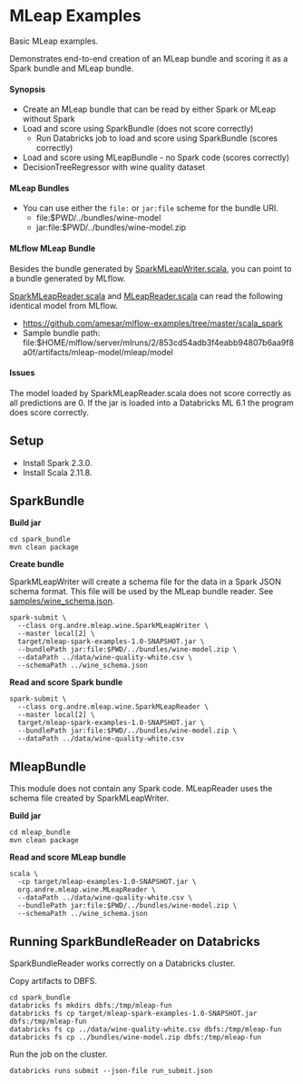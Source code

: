 # MLeap Examples

Basic MLeap examples. 

Demonstrates end-to-end creation of an MLeap bundle and scoring it as a Spark bundle and MLeap bundle.

#### Synopsis
* Create an MLeap bundle that can be read by either Spark or MLeap without Spark
* Load and score using SparkBundle (does not score correctly)
  * Run Databricks job to load and score using SparkBundle (scores correctly)
* Load and score using MLeapBundle - no Spark code (scores correctly)
* DecisionTreeRegressor with wine quality dataset

#### MLeap Bundles
* You can use either the `file:` or `jar:file` scheme for the bundle URI.
  * file:$PWD/../bundles/wine-model 
  * jar:file:$PWD/../bundles/wine-model.zip

#### MLflow MLeap Bundle

Besides the bundle generated by [SparkMLeapWriter.scala](spark_bundle/src/main/scala/org/andre/mleap/wine/SparkMLeapWriter.scala),
you can point to a bundle generated by MLflow.

[SparkMLeapReader.scala](spark_bundle/src/main/scala/org/andre/mleap/wine/SparkMLeapReader.scala) and [MLeapReader.scala](mleap_bundle/src/main/scala/org/andre/mleap/wine/MLeapReader.scala) can read the following identical model from MLflow.
  * https://github.com/amesar/mlflow-examples/tree/master/scala_spark
  * Sample bundle path: file:$HOME/mlflow/server/mlruns/2/853cd54adb3f4eabb94807b6aa9f8a0f/artifacts/mleap-model/mleap/model

#### Issues

The model loaded by SparkMLeapReader.scala does not score correctly as all predictions are 0.
If the jar is loaded into a Databricks ML 6.1 the program does score correctly.

## Setup

* Install Spark 2.3.0.
* Install Scala 2.11.8.

## SparkBundle
**Build jar**
```
cd spark_bundle
mvn clean package
```

**Create bundle**

SparkMLeapWriter will create a schema file for the data in a Spark JSON schema format. 
This file will be used by the MLeap bundle reader.
See [samples/wine_schema.json](samples/wine_schema.json).

```
spark-submit \
  --class org.andre.mleap.wine.SparkMLeapWriter \
  --master local[2] \
  target/mleap-spark-examples-1.0-SNAPSHOT.jar \
  --bundlePath jar:file:$PWD/../bundles/wine-model.zip \
  --dataPath ../data/wine-quality-white.csv \
  --schemaPath ../wine_schema.json
```

**Read and score Spark bundle**
```
spark-submit \
  --class org.andre.mleap.wine.SparkMLeapReader \
  --master local[2] \
  target/mleap-spark-examples-1.0-SNAPSHOT.jar \
  --bundlePath jar:file:$PWD/../bundles/wine-model.zip \
  --dataPath ../data/wine-quality-white.csv
```

## MleapBundle

This module does not contain any Spark code.
MLeapReader uses the schema file created by SparkMLeapWriter.

**Build jar**
```
cd mleap_bundle
mvn clean package
```

**Read and score MLeap bundle**
```
scala \
  -cp target/mleap-examples-1.0-SNAPSHOT.jar \
  org.andre.mleap.wine.MLeapReader \
  --dataPath ../data/wine-quality-white.csv \
  --bundlePath jar:file:$PWD/../bundles/wine-model.zip \
  --schemaPath ../wine_schema.json
```

## Running SparkBundleReader on Databricks

SparkBundleReader works correctly on a Databricks cluster.

Copy artifacts to DBFS.
```
cd spark_bundle
databricks fs mkdirs dbfs:/tmp/mleap-fun
databricks fs cp target/mleap-spark-examples-1.0-SNAPSHOT.jar dbfs:/tmp/mleap-fun
databricks fs cp ../data/wine-quality-white.csv dbfs:/tmp/mleap-fun
databricks fs cp ../bundles/wine-model.zip dbfs:/tmp/mleap-fun
```

Run the job on the cluster.
```
databricks runs submit --json-file run_submit.json
```
